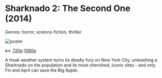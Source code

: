 # Sharknado 2: The Second One (2014)

Genres: horror, science-fiction, thriller

![poster](http://image.tmdb.org/t/p/w500/4s08U8YMeUIRxSUhBxw3e4EKH3P.jpg)

en:
  [720p](magnet:?xt=urn:btih:6A2AF36FEE2BD3D3D7F84C68692664059FF51CC4&tr=udp://glotorrents.pw:6969/announce&tr=udp://tracker.opentrackr.org:1337/announce&tr=udp://torrent.gresille.org:80/announce&tr=udp://tracker.openbittorrent.com:80&tr=udp://tracker.coppersurfer.tk:6969&tr=udp://tracker.leechers-paradise.org:6969&tr=udp://p4p.arenabg.ch:1337&tr=udp://tracker.internetwarriors.net:1337)
  [1080p](magnet:?xt=urn:btih:46ECA0ABC3549F99F52C9725FB7ABE5E20AAC96E&tr=udp://glotorrents.pw:6969/announce&tr=udp://tracker.opentrackr.org:1337/announce&tr=udp://torrent.gresille.org:80/announce&tr=udp://tracker.openbittorrent.com:80&tr=udp://tracker.coppersurfer.tk:6969&tr=udp://tracker.leechers-paradise.org:6969&tr=udp://p4p.arenabg.ch:1337&tr=udp://tracker.internetwarriors.net:1337)
  


A freak weather system turns its deadly fury on New York City, unleashing a Sharknado on the population and its most cherished, iconic sites - and only Fin and April can save the Big Apple.